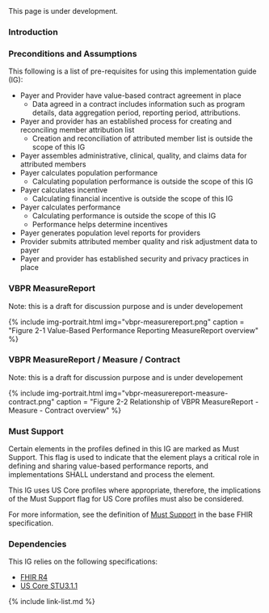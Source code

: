 
<div class="bg-info" markdown="1">
This page is under development.
</div>

### Introduction

### Preconditions and Assumptions

This following is a list of pre-requisites for using this implementation guide (IG):
- Payer and Provider have value-based contract agreement in place
    - Data agreed in a contract includes information such as program details, data aggregation period, reporting period, attributions.
- Payer and provider has an established process for creating and reconciling member attribution list
    - Creation and reconciliation of attributed member list is outside the scope of this IG
- Payer assembles administrative, clinical, quality, and claims data for attributed members
- Payer calculates population performance
    -  Calculating population performance is outside the scope of this IG
- Payer calculates incentive
    - Calculating financial incentive is outside the scope of this IG
- Payer calculates performance
    - Calculating performance is outside the scope of this IG
    - Performance helps determine incentives
- Payer generates population level reports for providers
- Provider submits attributed member quality and risk adjustment data to payer  
- Payer and provider has established security and privacy practices in place

### VBPR MeasureReport

Note: this is a draft for discussion purpose and is under developement

{% include img-portrait.html img="vbpr-measurereport.png" caption = "Figure 2-1 Value-Based Performance Reporting MeasureReport overview" %}

### VBPR MeasureReport / Measure / Contract

Note: this is a draft for discussion purpose and is under developement

{% include img-portrait.html img="vbpr-measurereport-measure-contract.png" caption = "Figure 2-2 Relationship of VBPR MeasureReport - Measure - Contract overview" %}

### Must Support
Certain elements in the profiles defined in this IG are marked as Must Support. This flag is used to indicate that the element plays a critical role in defining and sharing value-based performance reports, and implementations SHALL understand and process the element.

This IG uses US Core profiles where appropriate, therefore, the implications of the Must Support flag for US Core profiles must also be considered.

For more information, see the definition of [Must Support](http://hl7.org/fhir/R4/conformance-rules.html#mustSupport) in the base FHIR specification.

### Dependencies

This IG relies on the following specifications:
- [FHIR R4](http://hl7.org/fhir/R4/)
- [US Core STU3.1.1](http://hl7.org/fhir/us/core/STU3.1.1)

{% include link-list.md %}
